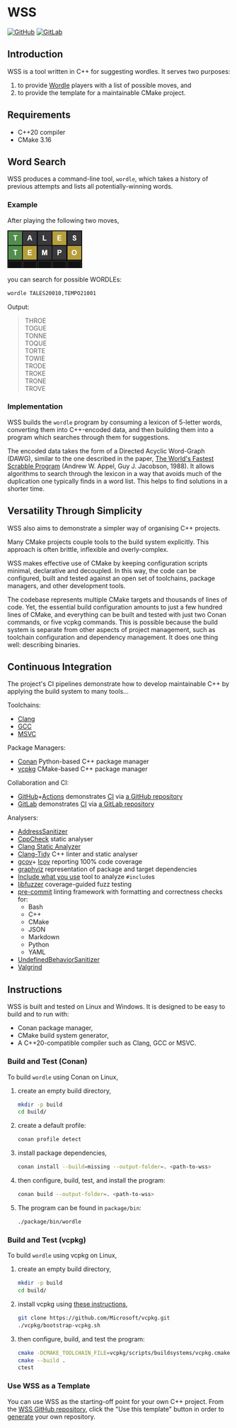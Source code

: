 # WSS

[![GitHub](https://github.com/johnmcfarlane/wss/actions/workflows/test.yml/badge.svg)](https://github.com/johnmcfarlane/wss/actions/workflows/test.yml)
[![GitLab](https://gitlab.com/johnmcfarlane/wss/badges/main/pipeline.svg)](https://gitlab.com/johnmcfarlane/wss/-/commits/main)

## Introduction

WSS is a tool written in C++ for suggesting wordles. It serves two purposes:

1. to provide [Wordle](https://www.nytimes.com/games/wordle/) players with a
   list of possible moves, and
1. to provide the template for a maintainable CMake project.

## Requirements

* C++20 compiler
* CMake 3.16

## Word Search

WSS produces a command-line tool, `wordle`, which takes a history of previous
attempts and lists all potentially-winning words.

### Example

After playing the following two moves,

![Image](docs/wordle.png)

you can search for possible WORDLEs:

```sh
wordle TALES20010,TEMPO21001
```

Output:

> THROE  
> TOGUE  
> TONNE  
> TOQUE  
> TORTE  
> TOWIE  
> TRODE  
> TROKE  
> TRONE  
> TROVE  

### Implementation

WSS builds the `wordle` program by consuming a lexicon of 5-letter words,
converting them into C++-encoded data, and then
building them into a program which searches through them for suggestions.

The encoded data takes the form of a Directed Acyclic Word-Graph (DAWG),
similar to the one described in the paper,
[The World's Fastest Scrabble Program](https://www.cs.cmu.edu/afs/cs/academic/class/15451-s06/www/lectures/scrabble.pdf)
(Andrew W. Appel, Guy J. Jacobson, 1988).
It allows algorithms to search through the lexicon in a way that avoids much of
the duplication one typically finds in a word list.
This helps to find solutions in a shorter time.

## Versatility Through Simplicity

WSS also aims to demonstrate a simpler way of organising C++ projects.

Many CMake projects couple tools to the build system explicitly.
This approach is often brittle, inflexible and overly-complex.

WSS makes effective use of CMake by keeping configuration scripts minimal,
declarative and decoupled. In this way, the code can be configured,
built and tested against an open set of toolchains, package managers,
and other development tools.

The codebase represents multiple CMake targets and thousands of lines of code.
Yet, the essential build configuration amounts to just a few hundred lines of
CMake, and everything can be built and tested with just two Conan commands,
or five vcpkg commands. This is possible because the build system is separate
from other aspects of project management, such as toolchain configuration and
dependency management. It does one thing well: describing binaries.

## Continuous Integration

The project's CI pipelines demonstrate how to develop maintainable C++ by
applying the build system to many tools...

Toolchains:

* [Clang](https://clang.llvm.org/)
* [GCC](https://gcc.gnu.org/)
* [MSVC](https://visualstudio.microsoft.com/vs/features/cplusplus/)

Package Managers:

* [Conan](https://conan.io/) Python-based C++ package manager
* [vcpkg](https://vcpkg.io/) CMake-based C++ package manager

Collaboration and CI:

* [GitHub](https://github.com/)+[Actions](https://github.com/features/actions)
  demonstrates [CI](https://github.com/johnmcfarlane/wss/actions) via
  [a GitHub repository](https://github.com/johnmcfarlane/wss)
* [GitLab](https://gitlab.com/) demonstrates [CI](https://gitlab.com/johnmcfarlane/wss/-/pipelines)
  via [a GitLab repository](https://gitlab.com/johnmcfarlane/wss)

Analysers:

* [AddressSanitizer](https://clang.llvm.org/docs/AddressSanitizer.html)
* [CppCheck](http://cppcheck.net/) static analyser
* [Clang Static Analyzer](https://clang-analyzer.llvm.org/)
* [Clang-Tidy](https://clang.llvm.org/extra/clang-tidy/) C++ linter and static
  analyser
* [gcov](https://gcc.gnu.org/onlinedocs/gcc/Gcov.html)+
  [lcov](http://ltp.sourceforge.net/coverage/lcov.php) reporting 100% code coverage
* [graphviz](https://graphviz.org/) representation of package and target dependencies
* [Include what you use](https://include-what-you-use.org/) tool to analyze `#include`s
* [libfuzzer](https://www.llvm.org/docs/LibFuzzer.html) coverage-guided fuzz testing
* [pre-commit](https://pre-commit.com/) linting framework with
  formatting and correctness checks for:
  * Bash
  * C++
  * CMake
  * JSON
  * Markdown
  * Python
  * YAML
* [UndefinedBehaviorSanitizer](https://clang.llvm.org/docs/UndefinedBehaviorSanitizer.html)
* [Valgrind](https://valgrind.org)

## Instructions

WSS is built and tested on Linux and Windows.
It is designed to be easy to build and to run with:

* Conan package manager,
* CMake build system generator,
* A C++20-compatible compiler such as Clang, GCC or MSVC.

### Build and Test (Conan)

To build `wordle` using Conan on Linux,

1. create an empty build directory,

   ```sh
   mkdir -p build
   cd build/
   ```

1. create a default profile:

   ```sh
   conan profile detect
   ```

2. install package dependencies,

   ```sh
   conan install --build=missing --output-folder=. <path-to-wss>
   ```

3. then configure, build, test, and install the program:

   ```sh
   conan build --output-folder=. <path-to-wss>
   ```

4. The program can be found in `package/bin`:

   ```sh
   ./package/bin/wordle
   ```

### Build and Test (vcpkg)

To build `wordle` using vcpkg on Linux,

1. create an empty build directory,

   ```sh
   mkdir -p build
   cd build/
   ```

1. install vcpkg using [these instructions](https://vcpkg.io/en/getting-started.html),

   ```sh
   git clone https://github.com/Microsoft/vcpkg.git
   ./vcpkg/bootstrap-vcpkg.sh
   ```

1. then configure, build, and test the program:

   ```sh
   cmake -DCMAKE_TOOLCHAIN_FILE=vcpkg/scripts/buildsystems/vcpkg.cmake <path-to-wss>
   cmake --build .
   ctest
   ```

### Use WSS as a Template

You can use WSS as the starting-off point for your own C++ project.
From the [WSS GitHub repository](https://github.com/johnmcfarlane/wss),
click the "Use this template" button in order to
[generate](https://github.com/johnmcfarlane/wss/generate) your own repository.
